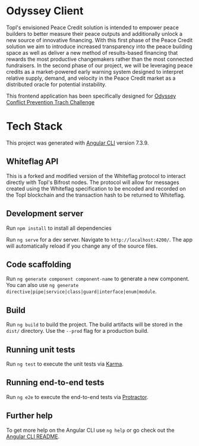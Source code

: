 # Odyssey Client

Topl's envisioned Peace Credit solution is intended to empower peace builders to better measure their peace outputs and additionally unlock a new source of innovative financing. With this first phase of the Peace Credit solution we aim to introduce increased transparency into the peace building space as well as deliver a new method of results-based financing that rewards the most productive changemakers rather than the most connected fundraisers. In the second phase of our project, we will be leveraging peace credits as a market-powered early warning system designed to interpret relative supply, demand, and velocity in the Peace Credit market as a distributed oracle for potential instability.

This frontend application has been specifically designed for [Odyssey Conflict Prevention Trach Challenge](https://www.odyssey.org/hackathon-2020-business-plan-for-peace-ministry-of-defence-conflict-prevention/)

# Tech Stack

This project was generated with [Angular CLI](https://github.com/angular/angular-cli) version 7.3.9.

## Whiteflag API
This is a forked and modified version of the Whiteflag protocol to interact directly with Topl's Bifrost nodes. The protocol will allow for messages created using the Whiteflag specification to be encoded and recorded on the Topl blockchain and the transaction hash to be returned to Whiteflag.

## Development server
Run `npm install` to install all dependencies

Run `ng serve` for a dev server. Navigate to `http://localhost:4200/`. The app will automatically reload if you change any of the source files.

## Code scaffolding

Run `ng generate component component-name` to generate a new component. You can also use `ng generate directive|pipe|service|class|guard|interface|enum|module`.

## Build

Run `ng build` to build the project. The build artifacts will be stored in the `dist/` directory. Use the `--prod` flag for a production build.

## Running unit tests

Run `ng test` to execute the unit tests via [Karma](https://karma-runner.github.io).

## Running end-to-end tests

Run `ng e2e` to execute the end-to-end tests via [Protractor](http://www.protractortest.org/).

## Further help

To get more help on the Angular CLI use `ng help` or go check out the [Angular CLI README](https://github.com/angular/angular-cli/blob/master/README.md).
